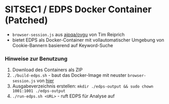 # SITSEC1 / EDPS Docker Container (Patched)
- `browser-session.js` aus [ajpqa/ovgu](https://gitlab.informatik.uni-halle.de/ajpqa/ovgu) von Tim Reiprich
- bietet EDPS als Docker-Container mit vollautomatischer Umgebung von Cookie-Bannern basierend auf Keyword-Suche
### Hinweise zur Benutzung
1. Download des Containers als ZIP
2. `./build-edps.sh` - baut das Docker-Image mit neuster `browser-session.js` von [hier](https://gitlab.informatik.uni-halle.de/ajpqa/ovgu/-/raw/main/docker/website-evidence-collector/browser-session.js)
3. Ausgabeverzeichnis erstellen: `mkdir ./edps-output && sudo chown 1001:1001 ./edps-output`
4. `./run-edps.sh <URL>` - ruft EDPS für Analyse auf

